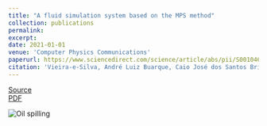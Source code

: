 ```yaml
---
title: "A fluid simulation system based on the MPS method"
collection: publications
permalink: 
excerpt: 
date: 2021-01-01
venue: 'Computer Physics Communications'
paperurl: https://www.sciencedirect.com/science/article/abs/pii/S0010465520302745
citation: 'Vieira-e-Silva, André Luiz Buarque, Caio José dos Santos Brito, Francisco Paulo Magalhães Simões, and Veronica Teichrieb. "A fluid simulation system based on the MPS method." <i>Computer Physics Communications</i> 258 (2021): 107572.'
---
```


[Source](https://github.com/andreluizbvs/VoxarMPS) <br />
[PDF](https://arxiv.org/pdf/2105.01677.pdf)

![Oil spilling](https://i.imgur.com/TvTrYQG.gif)